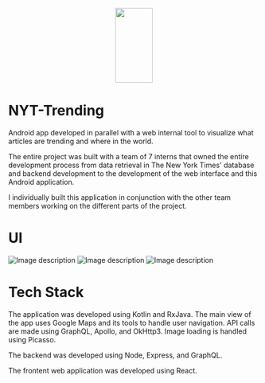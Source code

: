 <p align="center">
  <img width="75" height="150" src="http://image.noelshack.com/fichiers/2019/32/5/1565318346-nyttrending-logo.png">
</p>

# NYT-Trending

Android app developed in parallel with a web internal tool to visualize what articles are trending and where in the world. 

The entire project was built with a team of 7 interns that owned the entire development process 
from data retrieval in The New York Times' database and backend development to the development of the web interface and this 
Android application. 

I individually built this application in conjunction with the other team members working on the different parts of the project. 

# UI

![Image description](http://image.noelshack.com/fichiers/2019/32/5/1565318175-screen-shot-2019-08-08-at-10-34-31-pm.png)
![Image description](http://image.noelshack.com/fichiers/2019/32/5/1565318175-screenshot-20190802-134520.png)
![Image description](http://image.noelshack.com/fichiers/2019/32/5/1565318175-screenshot-20190802-134000.png)

# Tech Stack

The application was developed using Kotlin and RxJava. 
The main view of the app uses Google Maps and its tools to handle user navigation. 
API calls are made using GraphQL, Apollo, and OkHttp3. 
Image loading is handled using Picasso. 

The backend was developed using Node, Express, and GraphQL. 

The frontent web application was developed using React.


